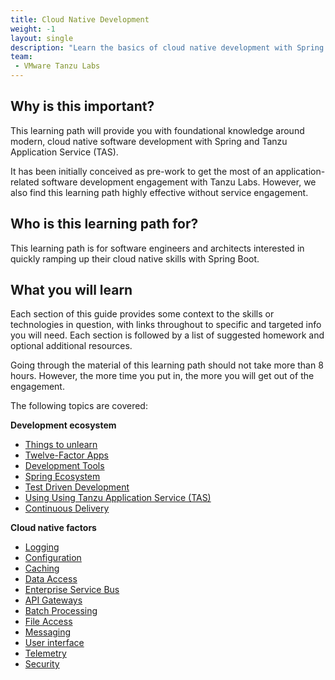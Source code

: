 ```yaml
---
title: Cloud Native Development
weight: -1
layout: single
description: "Learn the basics of cloud native development with Spring. This developer pre-engagement guide helps you to get the most of an engagement following the Tanzu Labs methodology."
team:
 - VMware Tanzu Labs
---
```

 
## Why is this important?

This learning path will provide you with foundational knowledge around modern, cloud native software development with Spring and Tanzu Application Service (TAS).

It has been initially conceived as pre-work to get the most of an application-related software development engagement with Tanzu Labs. However, we also find this learning path highly effective without service engagement.

## Who is this learning path for?
 
This learning path is for software engineers and architects interested in quickly ramping up their cloud native skills with Spring Boot.

## What you will learn
 
Each section of this guide provides some context to the skills or technologies in question, with links throughout to specific and targeted info you will need. Each section is followed by a list of suggested homework and optional additional resources.

Going through the material of this learning path should not take more than 8 hours. However, the more time you put in, the more you will get out of the engagement.
 
The following topics are covered:

**Development ecosystem**
* [Things to unlearn](/outcomes/cloud-native-development/general__unlearn/)
* [Twelve-Factor Apps](/outcomes/cloud-native-development/general__twelve-factor-apps/)
* [Development Tools](/outcomes/cloud-native-development/general__dev_env_tools/)
* [Spring Ecosystem](/outcomes/cloud-native-development/general__spring_ecosystem/)
* [Test Driven Development](/outcomes/cloud-native-development/general__tdd/)
* [Using Using Tanzu Application Service (TAS)](/outcomes/cloud-native-development/general__using_cloud_foundry/)
* [Continuous Delivery](/outcomes/cloud-native-development/general__ci_cd/)

**Cloud native factors**
* [Logging](/outcomes/cloud-native-development/specific__logging/)
* [Configuration](/outcomes/cloud-native-development/specific__configuration/)
* [Caching](/outcomes/cloud-native-development/specific__caching/)
* [Data Access](/outcomes/cloud-native-development/specific__data_access/)
* [Enterprise Service Bus](/outcomes/cloud-native-development/specific__esb/)
* [API Gateways](/outcomes/cloud-native-development/specific__api_gateway/)
* [Batch Processing](/outcomes/cloud-native-development/specific__batch_processing/)
* [File Access](/outcomes/cloud-native-development/specific__file_access/)
* [Messaging](/outcomes/cloud-native-development/specific__messaging/)
* [User interface](/outcomes/cloud-native-development/specific__user_interfaces/)
* [Telemetry](/outcomes/cloud-native-development/specific__telemetry/)
* [Security](/outcomes/cloud-native-development/specific__security/)
